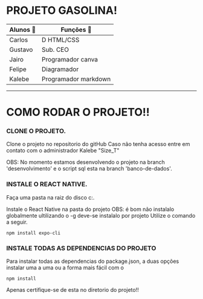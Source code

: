
# PROJETO GASOLINA!

Alunos 	:frog: | Funções :horse:
--- | ---
Carlos | D HTML/CSS
Gustavo | Sub. CEO
Jairo | Programador canva
Felipe | Diagramador
Kalebe | Programador markdown

---

#  COMO RODAR O PROJETO!!

### CLONE O PROJETO.
Clone o projeto no repositorio do gitHub 
Caso não tenha acesso entre em contato com o administrador Kalebe "Size_T"<br>

OBS: No momento estamos desenvolvendo o projeto na branch 'desenvolvimento' e o 
script sql esta na branch 'banco-de-dados'.

### INSTALE O REACT NATIVE.
Faça uma pasta na raiz do disco c:.

Instale o React Native na pasta do projeto
OBS: é bom não instalalo globalmente ultilizando o -g deve-se instalalo por projeto 
Utilize o comando a seguir.

```node
npm install expo-cli
```

### INSTALE TODAS AS DEPENDENCIAS DO PROJETO

Para instalar todas as dependencias do package.json, a duas opções instalar uma
a uma ou a forma mais fácil com o 

```node
npm install
```

Apenas certifique-se de esta no diretorio do projeto!! 